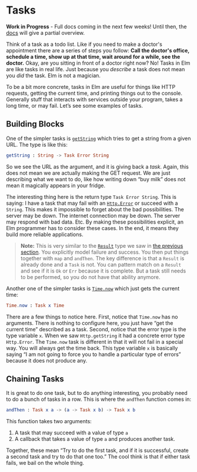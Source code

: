 # Tasks

**Work in Progress** - Full docs coming in the next few weeks! Until then, the [docs](http://package.elm-lang.org/packages/elm-lang/core/4.0.0/Task) will give a partial overview.

Think of a task as a todo list. Like if you need to make a doctor's appointment there are a series of steps you follow: **Call the doctor's office, schedule a time, show up at that time, wait around for a while, see the doctor.** Okay, are you sitting in front of a doctor right now? No! Tasks in Elm are like tasks in real life. Just because you *describe* a task does not mean you *did* the task. Elm is not a magician.

To be a bit more concrete, tasks in Elm are useful for things like HTTP requests, getting the current time, and printing things out to the console. Generally stuff that interacts with services outside your program, takes a long time, or may fail. Let&rsquo;s see some examples of tasks.


## Building Blocks

One of the simpler tasks is [`getString`](http://package.elm-lang.org/packages/evancz/elm-http/latest/Http#getString) which tries to get a string from a given URL. The type is like this:

```elm
getString : String -> Task Error String
```

So we see the URL as the argument, and it is giving back a *task*. Again, this does not mean we are actually making the GET request. We are just describing what we want to do, like how writing down &ldquo;buy milk&rdquo; does not mean it magically appears in your fridge.

The interesting thing here is the return type `Task Error String`. This is saying: I have a task that may fail with an [`Http.Error`](http://package.elm-lang.org/packages/evancz/elm-http/latest/Http#Error) or succeed with a `String`. This makes it impossible to forget about the bad possibilities. The server may be down. The internet connection may be down. The server may respond with bad data. Etc. By making these possibilities explicit, an Elm programmer has to consider these cases. In the end, it means they build more reliable applications.

> **Note:** This is very similar to the [`Result`](http://package.elm-lang.org/packages/elm-lang/core/latest/Result) type we saw in [the previous section](result.md). You explicitly model failure and success. You then put things together with `map` and `andThen`. The key difference is that a `Result` is already done and a `Task` is not. You can pattern match on a `Result` and see if it is `Ok` or `Err` because it is complete. But a task still needs to be performed, so you do not have that ability anymore.

Another one of the simpler tasks is [`Time.now`](http://package.elm-lang.org/packages/elm-lang/core/latest/Time#now) which just gets the current time:

```elm
Time.now : Task x Time
```

There are a few things to notice here. First, notice that `Time.now` has no arguments. There is nothing to configure here, you just have &ldquo;get the current time&rdquo; described as a task. Second, notice that the error type is the type variable `x`. When we saw `Http.getString` it had a concrete error type `Http.Error`. The `Time.now` task is different in that it will not fail in a special way. You will always get the time back. This type variable `x` is basically saying &ldquo;I am not going to force you to handle a particular type of errors&rdquo; because it does not produce any.


## Chaining Tasks

It is great to do one task, but to do anything interesting, you probably need to do a bunch of tasks in a row. This is where the `andThen` function comes in:

```elm
andThen : Task x a -> (a -> Task x b) -> Task x b
```

This function takes two arguments:

  1. A task that may succeed with a value of type `a`
  2. A callback that takes a value of type `a` and produces another task.

Together, these mean &ldquo;Try to do the first task, and if it is successful, create a second task and try to do that one too.&rdquo; The cool think is that if either task fails, we bail on the whole thing.